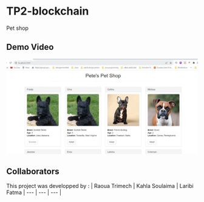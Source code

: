 # TP2-blockchain
Pet shop
## Demo Video
[![Demo](./petshop.png)](https://clipchamp.com/watch/EhR8oJvcne0)
## Collaborators
This project was developped by :
| Raoua Trimech | Kahla Soulaima | Laribi Fatma 
| --- | --- | --- |
